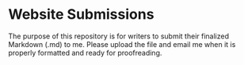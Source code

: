 # Website Submissions

The purpose of this repository is for writers to submit their finalized Markdown (.md) to me. Please upload the file and email me when it is properly formatted and ready for proofreading.
